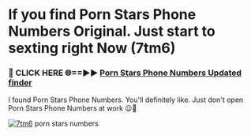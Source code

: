# If you find Porn Stars Phone Numbers Original. Just start to sexting right Now (7tm6)

<h3>🔴 CLICK HERE 🌐==►► <a href="https://tinyurl.com/mtbk5fxa" rel="nofollow">Porn Stars Phone Numbers Updated finder</a></h3>

I found Porn Stars Phone Numbers. You'll definitely like. Just don't open Porn Stars Phone Numbers at work 😉💬

[![7tm6](https://i.imgur.com/Q8WKrnY.jpeg)](https://tinyurl.com/mtbk5fxa)
porn stars numbers